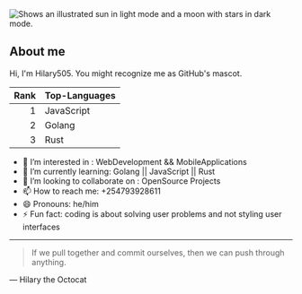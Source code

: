 <picture>
  <source media="(prefers-color-scheme: dark)" srcset="https://user-images.githubusercontent.com/25423296/163456776-7f95b81a-f1ed-45f7-b7ab-8fa810d529fa.png">
  <source media="(prefers-color-scheme: light)" srcset="https://user-images.githubusercontent.com/25423296/163456779-a8556205-d0a5-45e2-ac17-42d089e3c3f8.png">
  <img alt="Shows an illustrated sun in light mode and a moon with stars in dark mode." src="https://user-images.githubusercontent.com/25423296/163456779-a8556205-d0a5-45e2-ac17-42d089e3c3f8.png">
</picture>

## About me

Hi, I'm Hilary505. You might recognize me as GitHub's mascot.

| Rank | Top-Languages |
|-----:|---------------|
|     1| JavaScript    |
|     2| Golang        |
|     3| Rust          |


- 👀 I’m interested in : WebDevelopment && MobileApplications
- 🌱 I’m currently learning: Golang || JavaScript || Rust
- 💞️ I’m looking to collaborate on : OpenSource Projects
- 📫 How to reach me: +254793928611
- 😄 Pronouns: he/him
- ⚡ Fun fact: coding is about solving user problems and not styling user interfaces

- ---
> If we pull together and commit ourselves, then we can push through anything.

— Hilary the Octocat

<!---
Hilary505/Hilary505 is a ✨ special ✨ repository because its `README.md` (this file) appears on your GitHub profile.
You can click the Preview link to take a look at your changes.
--->
